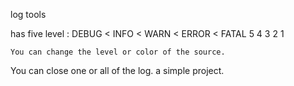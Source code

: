 log tools

has five level	:	DEBUG < INFO < WARN < ERROR < FATAL
					5       4       3       2       1

	You can change the level or color of the source.

You can close one or all of the log.
a simple project.
